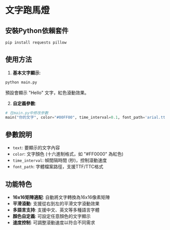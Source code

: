 # 文字跑馬燈
## 安裝Python依賴套件

```bash
pip install requests pillow
```

## 使用方法

1. **基本文字顯示**:
```python
python main.py
```
預設會顯示 "Hello" 文字，紅色滾動效果。

2. **自定義參數**:
```python
# 在main.py中修改參數
main("你的文字", color="#00FF00", time_interval=0.1, font_path='arial.ttf')
```

## 參數說明

- `text`: 要顯示的文字內容
- `color`: 文字顏色 (十六進制格式，如 "#FF0000" 為紅色)
- `time_interval`: 幀間隔時間 (秒)，控制滾動速度
- `font_path`: 字體檔案路徑，支援TTF/TTC格式

## 功能特色

- **16x16矩陣適配**: 自動將文字轉換為16x16像素矩陣
- **平滑滾動**: 支援從右到左的平滑文字滾動效果
- **多語言支持**: 支援中文、英文等多種語言字體
- **顏色自定義**: 可設定任意顏色的文字顯示
- **速度控制**: 可調整滾動速度以符合不同需求